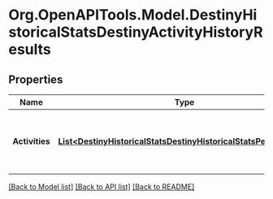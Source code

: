 # Org.OpenAPITools.Model.DestinyHistoricalStatsDestinyActivityHistoryResults

## Properties

Name | Type | Description | Notes
------------ | ------------- | ------------- | -------------
**Activities** | [**List&lt;DestinyHistoricalStatsDestinyHistoricalStatsPeriodGroup&gt;**](DestinyHistoricalStatsDestinyHistoricalStatsPeriodGroup.md) | List of activities, the most recent activity first. | [optional] 

[[Back to Model list]](../README.md#documentation-for-models) [[Back to API list]](../README.md#documentation-for-api-endpoints) [[Back to README]](../README.md)

